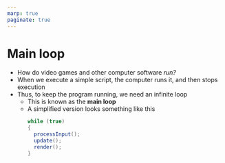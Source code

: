 ```yaml
---
marp: true
paginate: true
---
```

<!-- headingDivider: 3 -->
<!-- class: invert -->

# Main loop

* How do video games and other computer software *run?*
* When we execute a simple script, the computer runs it, and then stops execution
* Thus, to keep the program running, we need an infinite loop
	* This is known as the **main loop**
	* A simplified version looks something like this
		```c#
		while (true)
		{
		  processInput();
		  update();
		  render();
		}
		```
<!-- _footer: https://gameprogrammingpatterns.com/game-loop.html-->